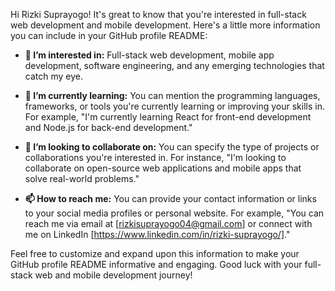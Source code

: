 Hi Rizki Suprayogo! It's great to know that you're interested in full-stack web development and mobile development. Here's a little more information you can include in your GitHub profile README:

- **👀 I’m interested in:** Full-stack web development, mobile app development, software engineering, and any emerging technologies that catch my eye.

- **🌱 I’m currently learning:** You can mention the programming languages, frameworks, or tools you're currently learning or improving your skills in. For example, "I'm currently learning React for front-end development and Node.js for back-end development."

- **💞️ I’m looking to collaborate on:** You can specify the type of projects or collaborations you're interested in. For instance, "I'm looking to collaborate on open-source web applications and mobile apps that solve real-world problems."

- **📫 How to reach me:** You can provide your contact information or links to your social media profiles or personal website. For example, "You can reach me via email at [rizkisuprayogo04@gmail.com] or connect with me on LinkedIn [https://www.linkedin.com/in/rizki-suprayogo/]."

Feel free to customize and expand upon this information to make your GitHub profile README informative and engaging. Good luck with your full-stack web and mobile development journey!
